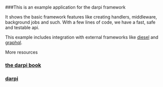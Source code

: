 ###This is an example application for the darpi framework

It shows the basic framework features like creating handlers, middleware, background jobs and such.
With a few lines of code, we have a fast, safe and testable api.

This example includes integration with external frameworks like [diesel](https://github.com/diesel-rs/diesel) and 
[graphql](https://github.com/async-graphql/async-graphql).


More resources

### [the darpi book](https://darpi-book.herokuapp.com/)

### [darpi](https://github.com/petar-dambovaliev/darpi)